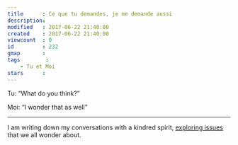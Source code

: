 ```yaml
---
title      : Ce que tu demandes, je me demande aussi
description: 
modified   : 2017-06-22 21:40:00
created    : 2017-06-22 21:40:00
viewcount  : 0
id         : 232
gmap       : 
tags        :
    - Tu et Moi
stars      : 
---
```


Tu: “What do you think?”

Moi: “I wonder that as well”

----

I am writing down my conversations with a kindred spirit, [exploring issues](tags/Tu+et+Moi) that we all wonder about.
